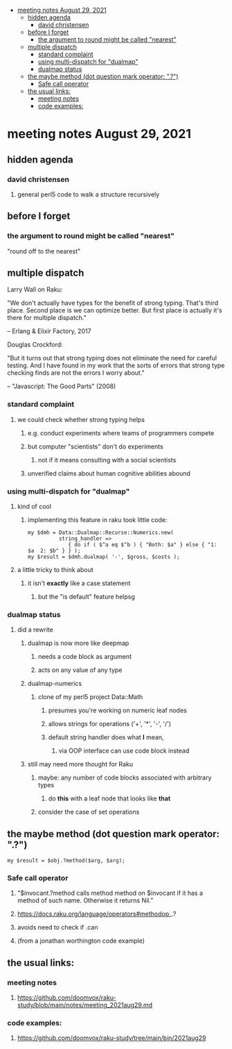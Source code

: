 - [meeting notes August 29, 2021](#org9a1ab97)
  - [hidden agenda](#org29883a8)
    - [david christensen](#orgf1b5a5b)
  - [before I forget](#orgef7ca5d)
    - [the argument to round might be called "nearest"](#org8a34975)
  - [multiple dispatch](#org056d39b)
    - [standard complaint](#org482bbc7)
    - [using multi-dispatch for "dualmap"](#org4e8ac72)
    - [dualmap status](#org49c9c01)
  - [the maybe method (dot question mark operator: ".?")](#org9df301d)
    - [Safe call operator](#org3d5a6fd)
  - [the usual links:](#org9663380)
    - [meeting notes](#org14948ac)
    - [code examples:](#org8e298c1)


<a id="org9a1ab97"></a>

# meeting notes August 29, 2021


<a id="org29883a8"></a>

## hidden agenda


<a id="orgf1b5a5b"></a>

### david christensen

1.  general perl5 code to walk a structure recursively


<a id="orgef7ca5d"></a>

## before I forget


<a id="org8a34975"></a>

### the argument to round might be called "nearest"

"round off to the nearest"


<a id="org056d39b"></a>

## multiple dispatch

Larry Wall on Raku:

"We don't actually have types for the benefit of strong typing. That's third place. Second place is we can optimize better. But first place is actually it's there for multiple dispatch."

&#x2013; Erlang & Elixir Factory, 2017

Douglas Crockford:

"But it turns out that strong typing does not eliminate the need for careful testing. And I have found in my work that the sorts of errors that strong type checking finds are not the errors I worry about."

&#x2013; "Javascript: The Good Parts" (2008)


<a id="org482bbc7"></a>

### standard complaint

1.  we could check whether strong typing helps

    1.  e.g. conduct experiments where teams of programmers compete
    
    2.  but computer "scientists" don't do experiments
    
        1.  not if it means consulting with a social scientists
    
    3.  unverified claims about human cognitive abilities abound


<a id="org4e8ac72"></a>

### using multi-dispatch for "dualmap"

1.  kind of cool

    1.  implementing this feature in raku took little code:
    
        ```perl6
        my $dmh = Data::Dualmap::Recurse::Numerics.new( 
                  string_handler => 
                     { do if ( $^a eq $^b ) { "Both: $a" } else { "1: $a  2: $b" } } );
        my $result = $dmh.dualmap( '-', $gross, $costs );
        ```

2.  a little tricky to think about

    1.  it isn't **exactly** like a case statement
    
        1.  but the "is default" feature helpsg


<a id="org49c9c01"></a>

### dualmap status

1.  did a rewrite

    1.  dualmap is now more like deepmap
    
        1.  needs a code block as argument
        
        2.  acts on any value of any type
    
    2.  dualmap-numerics
    
        1.  clone of my perl5 project Data::Math
        
            1.  presumes you're working on numeric leaf nodes
            
            2.  allows strings for operations ('+', '\*', '-', '/')
            
            3.  default string handler does what **I** mean,
            
                1.  via OOP interface can use code block instead
    
    3.  still may need more thought for Raku
    
        1.  maybe: any number of code blocks associated with arbitrary types
        
            1.  do **this** with a leaf node that looks like **that**
        
        2.  consider the case of set operations


<a id="org9df301d"></a>

## the maybe method (dot question mark operator: ".?")

```perl6
my $result = $obj.?method($arg, $arg);
```


<a id="org3d5a6fd"></a>

### Safe call operator

1.  "$invocant.?method calls method method on $invocant if it has a method of such name. Otherwise it returns Nil."

2.  <https://docs.raku.org/language/operators#methodop>\_.?

3.  avoids need to check if .can

4.  (from a jonathan worthington code example)


<a id="org9663380"></a>

## the usual links:


<a id="org14948ac"></a>

### meeting notes

1.  <https://github.com/doomvox/raku-study/blob/main/notes/meeting_2021aug29.md>


<a id="org8e298c1"></a>

### code examples:

1.  <https://github.com/doomvox/raku-study/tree/main/bin/2021aug29>
